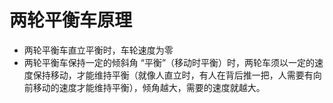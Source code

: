 # 两轮平衡车原理

* 两轮平衡车直立平衡时，车轮速度为零
* 两轮平衡车保持一定的倾斜角 “平衡”（移动时平衡）时，两轮车须以一定的速度保持移动，才能维持平衡（就像人直立时，有人在背后推一把，人需要有向前移动的速度才能维持平衡），倾角越大，需要的速度就越大。